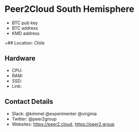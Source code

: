 # Peer2Cloud South Hemisphere

* BTC pub key ` `
* BTC address ` `
* KMD address ` `

+## Location: Chile

## Hardware

* CPU: 
* RAM: 
* SSD: 
* Link: 

## Contact Details

* Slack: @kimmel @experimenter @virginia
* Twitter: @peer2group
* Websites: https://peer2.cloud, https://peer2.group
